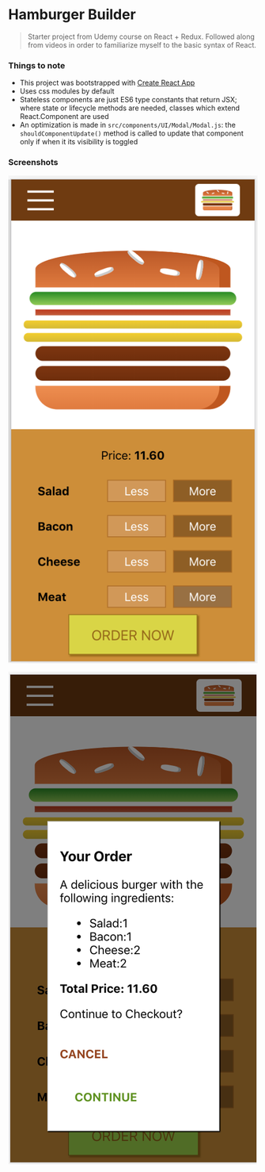 # Hamburger Builder

> Starter project from Udemy course on React + Redux. Followed along from videos in order to familiarize myself to the basic syntax of React.

### Things to note

* This project was bootstrapped with [Create React App](https://github.com/facebook/create-react-app)
* Uses css modules by default
* Stateless components are just ES6 type constants that return JSX; where state or lifecycle methods are needed, classes which extend React.Component are used
* An optimization is made in `src/components/UI/Modal/Modal.js`: the `shouldComponentUpdate()` method is called to update that component only if when it its visibility is toggled

### Screenshots

![Screenshot 1](public/screengrab1.png)

![Screenshot 2](public/screengrab2.png)

